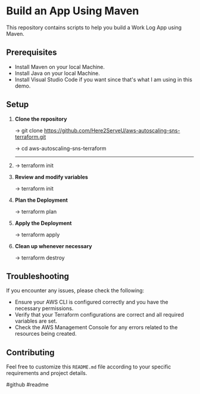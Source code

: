 # Build an App Using Maven

This repository contains scripts to help you build a Work Log App using Maven.

## Prerequisites

- Install Maven on your local Machine.
- Install Java on your local Machine.
- Install Visual Studio Code if you want since that's what I am using in this demo. 

## Setup

1. **Clone the repository**

   -> git clone https://github.com/Here2ServeU/aws-autoscaling-sns-terraform.git
   
   -> cd aws-autoscaling-sns-terraform

2. ***

    -> terraform init

3. **Review and modify variables**

    -> terraform init

4. **Plan the Deployment**

    -> terraform plan

5. **Apply the Deployment**

    -> terraform apply

6. **Clean up whenever necessary**

    -> terraform destroy

## Troubleshooting
If you encounter any issues, please check the following:

- Ensure your AWS CLI is configured correctly and you have the necessary permissions.
- Verify that your Terraform configurations are correct and all required variables are set.
- Check the AWS Management Console for any errors related to the resources being created.

## Contributing
Feel free to customize this `README.md` file according to your specific requirements and project details.





#github #readme
